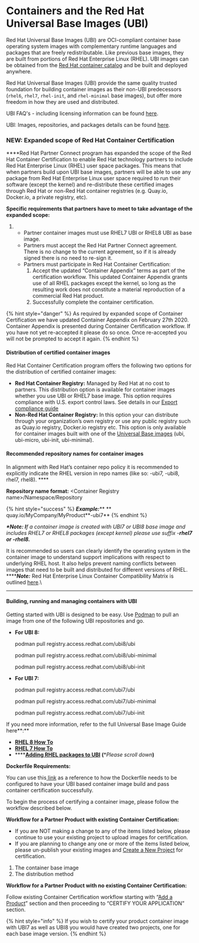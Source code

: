# Containers and the Red Hat Universal Base Images (UBI)

Red Hat Universal Base Images (UBI) are OCI-compliant container base operating system images with complementary runtime languages and packages that are freely redistributable. Like previous base images, they are built from portions of Red Hat Enterprise Linux (RHEL). UBI images can be obtained from the [Red Hat container catalog](https://access.redhat.com/containers/#/product/5c180b28bed8bd75a2c29a63) and be built and deployed anywhere.

Red Hat Universal Base Images (UBI) provide the same quality trusted foundation for building container images as their non-UBI predecessors (`rhel6`, `rhel7`, `rhel-init`, and `rhel-minimal` base images), but offer more freedom in how they are used and distributed.

UBI FAQ's - including licensing information can be found [here](https://developers.redhat.com/articles/ubi-faq/?redirect\_fragment=resources#error=login\_required\&state=e8bb7295-2fb7-40dc-8716-35b5a6324c22).

UBI: Images, repositories, and packages details can be found [here](https://access.redhat.com/articles/4238681).

### **NEW: Expanded scope of Red Hat Container Certification**&#x20;

**‌**Red Hat Partner Connect program has expanded the scope of the Red Hat Container Certification to enable Red Hat technology partners to include Red Hat Enterprise Linux (RHEL) user space packages. This means that when partners build upon UBI base images, partners will be able to use any package from Red Hat Enterprise Linux user space required to run their software (except the kernel) and re-distribute these certified images through Red Hat or non-Red Hat container registries (e.g. Quay.io, Docker.io, a private registry, etc).

**Specific requirements that partners have to meet to take advantage of the expanded scope:**

1.
   * Partner container images must use RHEL7 UBI or RHEL8 UBI as base image.&#x20;
   * Partners must accept the Red Hat Partner Connect agreement. There is no change to the current agreement, so if it is already signed there is no need to re-sign it.
   * Partners must participate in Red Hat Container Certification:
     1. Accept the updated “Container Appendix” terms as part of the certification workflow. This updated Container Appendix grants use of all RHEL packages except the kernel, so long as the resulting work does not constitute a material reproduction of a commercial Red Hat product.
     2. Successfully complete the container certification.

{% hint style="danger" %}
As required by expanded scope of Container Certification we have updated Container Appendix on February 27th 2020. Container Appendix is presented during Container Certification workflow. If you have not yet re-accepted it please do so once. Once re-accepted you will not be prompted to accept it again.
{% endhint %}

#### **Distribution of certified container images**

Red Hat Container Certification program offers the following two options for the distribution of certified container images:

* **Red Hat Container Registry:** Managed by Red Hat at no cost to partners.  This distribution option is available for container images whether you use UBI or RHEL7 base image. This option requires compliance with U.S. export control laws. See details in our [Export compliance guide](https://redhat-connect.gitbook.io/red-hat-partner-connect-general-guide/initial-onboarding/export-compliance)
* **Non-Red Hat Container Registry:** In this option your can distribute through your organization’s own registry or use any public registry such as Quay.io registry, Docker.io registry etc. This option is only available for container images built with one of the [Universal Base images](https://access.redhat.com/articles/4238681) (ubi, ubi-micro, ubi-init, ubi-minimal).&#x20;

#### **Recommended repository names for container images**

In alignment with Red Hat’s container repo policy it is recommended to explicitly indicate the RHEL version in repo names (like so: -ubi7, -ubi8, rhel7, rhel8). ****&#x20;

&#x20;**Repository name format:** \<Container Registry name>/Namespace/Repository

{% hint style="success" %}
_**Example:**_**   ** quay.io/MyCompany/MyProduct**-ubi7**
{% endhint %}

_**\*Note: I**f a container image is created with UBI7 or UBI8 base image and includes RHEL7 or RHEL8 packages (except kernel) please use suffix -**rhel7 or -rhel8.**_

It is recommended so users can clearly identify the operating system in the container image to understand support implications with respect to underlying RHEL host. It also helps prevent naming conflicts between images that need to be built and distributed for different versions of RHEL.\
****_**Note:**_ Red Hat Enterprise Linux Container Compatibility Matrix is outlined [here](https://access.redhat.com/support/policy/rhel-container-compatibility).\
****

#### **Building, running and managing containers with UBI**

Getting started with UBI is designed to be easy. Use [Podman](https://developers.redhat.com/blog/2018/08/29/intro-to-podman/) to pull an image from one of the following UBI repositories and go.

*   **For UBI 8:**

    podman pull registry.access.redhat.com/ubi8/ubi

    podman pull registry.access.redhat.com/ubi8/ubi-minimal

    podman pull registry.access.redhat.com/ubi8/ubi-init
*   **For UBI 7:**

    podman pull registry.access.redhat.com/ubi7/ubi

    podman pull registry.access.redhat.com/ubi7/ubi-minimal

    podman pull registry.access.redhat.com/ubi7/ubi-init

If you need more information, refer to the full Universal Base Image Guide here**:**

* [**RHEL 8 How To**](https://access.redhat.com/documentation/en-us/red\_hat\_enterprise\_linux/8/html-single/building\_running\_and\_managing\_containers/index?lb\_target=stage#using\_red\_hat\_universal\_base\_images\_standard\_minimal\_and\_runtimes)
* [**RHEL 7 How To**](https://access.redhat.com/documentation/en-us/red\_hat\_enterprise\_linux\_atomic\_host/7/html-single/getting\_started\_with\_containers/index#using\_red\_hat\_universal\_base\_images\_standard\_minimal\_and\_runtimes)
* ****[**Adding RHEL packages to UBI**](https://app.gitbook.com/@redhat-connect/s/best-practices-guide/base-image) **(**\*_Please scroll down_**)**

**Dockerfile Requirements:**

You can use this[ link](https://github.com/RHC4TP/starter/tree/master/Container%20Zone) as a reference to how the Dockerfile needs to be configured to have your UBI based container image build and pass container certification successfully.

To begin the process of certifying a container image, please follow the workflow described below.

**Workflow for a Partner Product with existing Container Certification:**

* If you are NOT making a change to any of the items listed below, please continue to use your existing project to upload images for certification.&#x20;
* If you are planning to change any one or more of the items listed below, please un-publish your existing images and [Create a New Project](https://redhat-connect.gitbook.io/partner-guide-for-red-hat-openshift-and-container/certify-your-application/creating-a-container-application-project) for certification.&#x20;

1. The container base image &#x20;
2. The distribution method &#x20;

**Workflow for a Partner Product with no existing Container Certification:**

Follow existing Container Certification workflow starting with “[Add a Product](https://redhat-connect.gitbook.io/red-hat-partner-connect-general-guide/managing-your-account/product-listing)” section and then proceeding to “CERTIFY YOUR APPLICATION” section.

{% hint style="info" %}
If you wish to certify your product container image with UBI7 as well as UBI8 you would have created two projects, one for each base image version.
{% endhint %}
